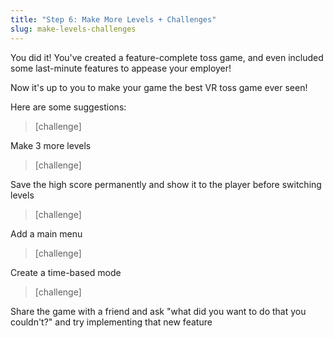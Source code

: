```yaml
---
title: "Step 6: Make More Levels + Challenges"
slug: make-levels-challenges
---
```


You did it! You've created a feature-complete toss game, and even included some last-minute features to appease your employer!

<!-- ## Impotant Note!!!

If you followed along with the video tutorial, you may have noticed we used a lot of static variables. THIS IS NOT GOOD PRACTICE! Since static variables can be referenced from anywhere and are not reset each scene, it's easy to lose track of code affecting them in larger projects, leading to large headaches. If you did the video tutorial and used static variables, take time right now to refactor your code so that you use normal variables and direct references.

You may have also noticed that we did a lot of copy-pasting of whole Scenes, but never turned our key objects into Prefabs. This means that if we change something like, say, the texture of the Chute, in one Scene, it will
_only_ change in that one Scene. If, instead, we had made our Chute a Prefab, changing its texture in one Scene would affect _every_ Chute in _every_ Scene.

That in mind...

> [action]
If you followed the video tutorials, please do the following:
- Remove *all* static variables from your code
- Texture your Ball, and make sure that the change happens to *every* Ball (hint: this will be easier if your Balls are prefabs)
- Add a new level *without* copy-pasting an old Scene. -->

Now it's up to you to make your game the best VR toss game ever seen!

Here are some suggestions:

> [challenge]
>
Make 3 more levels

<!--  -->

> [challenge]
>
Save the high score permanently and show it to the player before switching levels

<!--  -->

> [challenge]
>
Add a main menu

<!--  -->

> [challenge]
>
Create a time-based mode

<!--  -->

> [challenge]
>
Share the game with a friend and ask "what did you want to do that you couldn't?" and try implementing that new feature
